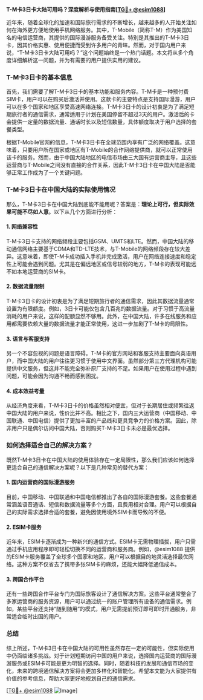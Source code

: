 **T-M卡3日卡大陆可用吗？深度解析与使用指南[[TG💪+ @esim1088](https://t.me/s/esim1088)]**

近年来，随着全球化的加速和国际旅行需求的不断增长，越来越多的人开始关注如何在海外更方便地使用手机网络服务。其中，T-Mobile（简称T-M）作为美国知名的电信运营商，其提供的国际漫游服务备受关注。特别是其推出的T-M卡3日卡，因其价格实惠、使用便捷而受到许多用户的青睐。然而，对于国内用户来说，“T-M卡3日卡大陆可用吗？”这个问题始终是一个热门话题。本文将从多个角度详细解析这一问题，并为有需要的用户提供实用的建议。

### T-M卡3日卡的基本信息

首先，我们需要了解T-M卡3日卡的基本功能和服务内容。T-M卡是一种预付费SIM卡，用户可以在购买后激活并使用。这款卡的主要特点是支持国际漫游，用户可以在多个国家和地区享受高速网络连接。T-M卡3日卡的设计初衷是为了满足短期旅行者的通信需求，通常适用于计划在美国停留不超过3天的用户。激活后的卡会提供一定量的数据流量、通话时长以及短信数量，具体额度取决于用户选择的套餐类型。

根据T-Mobile官网的信息，T-M卡3日卡在全球范围内享有广泛的网络覆盖。这意味着，只要用户所在国家或地区有T-Mobile的合作网络提供商，就可以正常使用该卡的服务。然而，由于中国大陆地区的电信市场由三大国有运营商主导，且这些运营商与T-Mobile之间没有直接的合作关系，因此T-M卡3日卡在中国大陆是否能够正常工作成为了一个关键问题。

### T-M卡3日卡在中国大陆的实际使用情况

那么，T-M卡3日卡在中国大陆到底能不能用呢？答案是：**理论上可行，但实际效果可能不尽如人意**。以下从几个方面进行分析：

#### 1. 网络兼容性
T-M卡3日卡支持的网络频段主要包括GSM、UMTS和LTE。然而，中国大陆的移动通信网络主要基于CDMA和TD-LTE技术，与T-Mobile的网络频段存在较大差异。这意味着，即使T-M卡成功插入手机并完成激活，用户在网络连接速度和稳定性上可能会遇到问题。尤其是在偏远地区或信号较弱的地方，T-M卡的表现可能远不如本地运营商的SIM卡。

#### 2. 数据流量限制
T-M卡3日卡的设计初衷是为了满足短期旅行者的通信需求，因此其数据流量通常设置为有限额度。例如，3日卡可能仅包含几百兆的数据流量。对于习惯于高流量消耗的用户来说，这样的配额显然不够用。此外，在中国大陆，许多在线服务和应用都需要依赖大量的数据流量才能正常使用，这进一步加剧了T-M卡的局限性。

#### 3. 语言与客服支持
另一个不容忽视的问题是语言障碍。T-M卡的官方网站和客服支持主要面向英语用户，而中国大陆的用户往往更习惯于使用中文界面。虽然部分第三方代理机构可能提供中文服务，但这并不能完全弥补原厂支持的不足。如果用户在使用过程中遇到问题，可能会因为沟通不畅而感到困扰。

#### 4. 成本效益考量
从经济角度来看，T-M卡3日卡的价格虽然相对便宜，但对于长期居住或频繁往返中国大陆的用户来说，性价比并不高。相比之下，国内三大运营商（中国移动、中国联通、中国电信）提供了更加丰富的产品线和更具竞争力的价格方案。因此，除非用户只是偶尔访问中国大陆，否则购买T-M卡3日卡未必是最优选择。

### 如何选择适合自己的解决方案？

既然T-M卡3日卡在中国大陆的使用体验存在一定局限性，那么我们应该如何选择更适合自己的通信解决方案呢？以下是几种常见的替代方案：

#### 1. 国内运营商的国际漫游服务
目前，中国移动、中国联通和中国电信都推出了各自的国际漫游套餐。这些套餐通常涵盖语音通话、短信和数据流量等多个方面，且费用相对合理。用户可以根据自己的实际需求选择合适的套餐，避免因使用境外SIM卡而导致的不便。

#### 2. ESIM卡服务
近年来，ESIM卡逐渐成为一种新兴的通信方式。ESIM卡无需物理插拔，用户只需通过手机应用程序即可轻松切换不同的运营商和服务商。例如，@esim1088 提供的ESIM卡服务覆盖了全球多个国家和地区，用户可以根据目的地灵活选择最优网络。这种方案不仅省去了携带多张SIM卡的麻烦，还能大幅降低通信成本。

#### 3. 跨国合作平台
还有一些跨国合作平台专门为国际旅客设计了通信解决方案。这些平台通常整合了多家运营商的服务资源，用户可以通过统一的账户管理所有设备的通信需求。例如，某些平台还支持“随到随用”的模式，用户无需提前预订即可即时开通服务，非常适合临时出国的用户。

### 总结

综上所述，T-M卡3日卡在中国大陆的可用性虽然存在一定的可能性，但实际使用中仍面临诸多挑战。对于计划短期访问中国的用户来说，选择国内运营商的国际漫游服务或ESIM卡可能是更为明智的选择。同时，随着科技的发展和通信市场的变化，未来的跨境通信解决方案将会更加多样化和智能化。希望本文能为大家提供有价值的参考信息，帮助大家更好地规划自己的通信需求。

[[TG💪+ @esim1088](https://t.me/s/esim1088) ![Image](https://i.postimg.cc/4NQfJmqS/Snipaste-2025-05-13-00-14-12.png)]